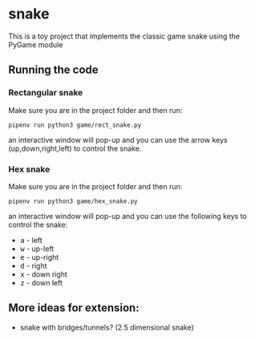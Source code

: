 # snake

This is a toy project that implements the classic game snake using the PyGame module

## Running the code
### Rectangular snake
Make sure you are in the project folder and then run:
```
pipenv run python3 game/rect_snake.py
```
an interactive window will pop-up and you can use the arrow keys (up,down,right,left) to control the snake. 

### Hex snake
Make sure you are in the project folder and then run:
```
pipenv run python3 game/hex_snake.py
```
an interactive window will pop-up and you can use the following keys to control the snake:
* <kbd>a</kbd> - left
* <kbd>w</kbd> - up-left
* <kbd>e</kbd> - up-right
* <kbd>d</kbd> - right
* <kbd>x</kbd> - down right
* <kbd>z</kbd> - down left


## More ideas for extension:
* snake with bridges/tunnels? (2.5 dimensional snake)

